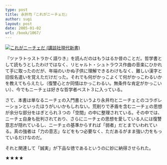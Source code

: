 ```yaml
---
type: post
title: 永井均『これがニーチェだ』
author: sugi
layout: post
date: 2005-01-02
url: /book/1067/
---
```

<a href="http://www.amazon.co.jp/exec/obidos/ASIN/4061494015/chezsugi-22/ref=nosim/" name="amazletlink" target="_blank"><img src="http://ecx.images-amazon.com/images/I/41YKHBC8CGL.jpg" alt="これがニーチェだ (講談社現代新書)" style="border: none;" class="alignleft" /></a>

『ツァラトゥストラかく語りき』を読んだのはもうはるか昔のことだ。哲学書として読もうとしたわけではなく、リヒャルト・シュトラウス作曲の音楽にひかれて手に取ったのだが、年端のいかぬ子供に理解できるわけもなく、難しい漢字と旧仮名遣いを覚えただけだった。それでも何がかっこよくて何がかっこわるいかを教えてもらえたし（復讐心とか同情はかっこわるい。無条件な肯定がかっこいい）、今でもニーチェは好きな哲学者ベスト３に入っている。

さて、本書は単なるニーチェの入門書というより永井均とニーチェとのコラボレーションといったほうがいいかもしれない。荒削りで矛盾を含むニーチェの思想が余分な部分をはぎとられ３つの「空間」の中に整理されている。その中では、ニーチェ自身も批判されており、さらにニーチェの思想を愛している人には復讐意志が隠れているし、ニーチェの基準からすれば「弱者」だとまでいわれている。真の強者は「力の意志」などをもつ必要なく、ただあるがまま強い力をもっているだけなのだ。

それと関連して「誠実」が下品な徳であるというのに妙に納得させられた。

★★★★

